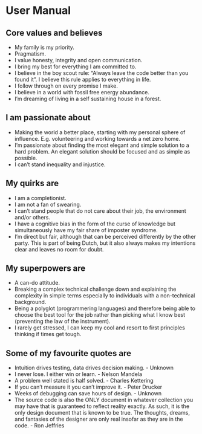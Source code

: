 # User Manual

## Core values and believes

- My family is my priority.
- Pragmatism.
- I value honesty, integrity and open communication.
- I bring my best for everything I am committed to.
- I believe in the boy scout rule: “Always leave the code better than you found it”. I believe this rule applies to everything in life.
- I follow through on every promise I make.
- I believe in a world with fossil free energy abundance.
- I’m dreaming of living in a self sustaining house in a forest.

## I am passionate about
- Making the world a better place, starting with my personal sphere of influence. E.g. volunteering and working towards a net zero home.
- I’m passionate about finding the most elegant and simple solution to a hard problem. An elegant solution should be focused and as simple as possible.
- I can’t stand inequality and injustice.

## My quirks are
- I am a completionist.
- I am not a fan of swearing.
- I can’t stand people that do not care about their job, the environment and/or others.
- I have a cognitive bias in the form of the curse of knowledge but simultaneously have my fair share of imposter syndrome.
- I’m direct but fair, although that can be perceived differently by the other party. This is part of being Dutch, but it also always makes my intentions clear and leaves no room for doubt.

## My superpowers are
- A can-do attitude.
- Breaking a complex technical challenge down and explaining the complexity in simple terms especially to individuals with a non-technical background.
- Being a polyglot (programmering languages) and therefore being able to choose the best tool for the job rather than picking what I know best (preventing the law of the instrument).
- I rarely get stressed, I can keep my cool and resort to first principles thinking if times get tough.

## Some of my favourite quotes are
- Intuition drives testing, data drives decision making. - Unknown
- I never lose. I either win or learn. - Nelson Mandela
- A problem well stated is half solved. - Charles Kettering
- If you can’t measure it you can’t improve it. - Peter Drucker
- Weeks of debugging can save hours of design. - Unknown
- The source code is also the ONLY document in whatever collection you may have that is guaranteed to reflect reality exactly. As such, it is the only design document that is known to be true. The thoughts, dreams, and fantasies of the designer are only real insofar as they are in the code. - Ron Jeffries
